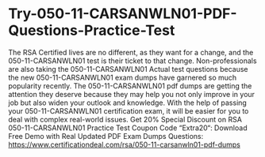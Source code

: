 # Try-050-11-CARSANWLN01-PDF-Questions-Practice-Test
The RSA Certified lives are no different, as they want for a change, and the 050-11-CARSANWLN01 test is their ticket to that change. Non-professionals are also taking the 050-11-CARSANWLN01 Actual test questions because the new 050-11-CARSANWLN01 exam dumps have garnered so much popularity recently. The 050-11-CARSANWLN01 pdf dumps are getting the attention they deserve because they may help you not only improve in your job but also widen your outlook and knowledge. With the help of passing your 050-11-CARSANWLN01 certification exam, it will be easier for you to deal with complex real-world issues.
Get 20% Special Discount on RSA 050-11-CARSANWLN01 Practice Test Coupon Code “Extra20“:
Download Free Demo with Real Updated PDF Exam Dumps Questions:
 https://www.certificationdeal.com/rsa/050-11-carsanwln01-pdf-dumps

